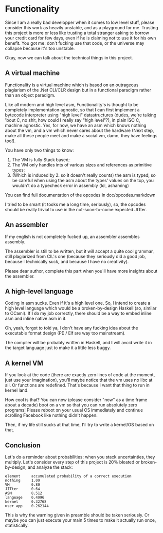 Functionality
=============

Since I am a really bad developper when it comes to low level stuff, please
consider this work as heavily unstable, and as a playground for me. Trusting
this project is more or less like trusting a total stranger asking to borrow
your credit card for few days, even if he is claiming not to use it for his own
benefit. You got me: don't fucking use that code, or the universe may collapse
because it's too unstable.

Okay, now we can talk about the technical things in this project.

A virtual machine
-----------------

Functionality is a virtual machine which is based on an outrageous plagiarism
of the .Net CLI/CLR design but in a functional paradigm rather than an object
paradigm.

Like all modern and high level asm, Functionality's is thought to be completely
implementation agnostic, so that I can first implement a bytecode interpreter
using "high level"  datastructures (dudes, we're talking 'bout C, no shit, how
could I really say "high level"?), in plain ISO C, machine agnostic. Yes, for
now, we have an asm which knows nothing about the vm, and a vm which never
cares about the hardware (Next step, make all these people meet and make a
social vm, damn, they have feelings too!).

You have only two things to know:

1. The VM is fully Stack based;
2. The VM only handles ints of various sizes and references as primitive types;
3. (Which is induced by 2. so it doesn't really counts) the asm is typed, so be
   careful when using the asm about the types' values on the top, you wouldn't
   do a typecheck error in assembly (lol, ashaming)

You can find full documentation of the opcodes in doc/opcodes.markdown

I tried to be smart (it tooks me a long time, seriously), so, the opcodes
should be really trivial to use in the not-soon-to-come expected JITter.

An assembler
------------

If my english is not completely fucked up, an assembler assembles assembly.

The assembler is still to be written, but it will accept a quite cool grammar,
still plagiarized from CIL's one (because they seriously did a good job,
because I technically suck, and because I have no creativity).

Please dear author, complete this part when you'll have more insights about the
assembler.

A high-level language
---------------------

Coding in asm sucks. Even if it's a high level one. So, I intend to create a
high level language which would be a broken-by-design Haskell (so, similar to
OCaml). If I do my job correctly, there should be a way to embed inline asm and
inline native asm in it.

Oh, yeah, forgot to told ya, I don't have any fucking idea about the executable
format design (PE / Elf are way too mainstream).

The compiler will be probably written in Haskell, and I will avoid write it in
the target language just to make it a little less buggy.

A kernel VM
-----------

If you look at the code (there are exactly zero lines of code at the moment,
just use your imagination), you'll maybe notice that the vm uses no libc at
all. Or functions are redefined. That's because I want that thing to run in
kernel land.

How cool is that? You can now (please consider "now" as a time frame about a
decade) boot on a vm so that you can run absolutely zero programs! Please
reboot on your usual OS immediately and continue scrolling Facebook like
nothing didn't happen.

Then, if my life still sucks at that time, I'll try to write a kernel/OS based
on that.

Conclusion
----------

Let's do a reminder about probabilities: when you stack uncertainties, they
multiply. Let's consider every step of this project is 20% bloated or
broken-by-design, and analyze the stack:

    element     accumulated probability of a correct execution
    nothing     1.00
    VM          0.80
    JITter      0.64
    ASM         0.512
    language    0.4096
    kernel      0.32768
    user app    0.262144

This is why the warning given in preamble should be taken seriously. Or maybe
you can just execute your main 5 times to make it actually run once,
statistically.

